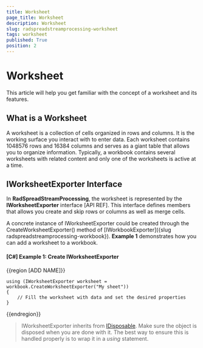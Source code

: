 ```yaml
---
title: Worksheet
page_title: Worksheet
description: Worksheet
slug: radspreadstreamprocessing-worksheet
tags: worksheet
published: True
position: 2
---
```


# Worksheet

This article will help you get familiar with the concept of a worksheet and its features.

## What is a Worksheet

A worksheet is a collection of cells organized in rows and columns. It is the working surface you interact with to enter data. Each worksheet contains 1048576 rows and 16384 columns and serves as a giant table that allows you to organize information. Typically, a workbook contains several worksheets with related content and only one of the worksheets is active at a time.



## IWorksheetExporter Interface

In **RadSpreadStreamProcessing**, the worksheet is represented by the **IWorksheetExporter** interface [API REF]. This interface defines members that allows you create and skip rows or columns as well as merge cells. 

A concrete instance of IWorksheetExporter could be created through the CreateWorksheetExporter() method of [IWorkbookExporter]({slug radspreadstreamprocessing-workbook}). **Example 1** demonstrates how you can add a worksheet to a workbook.

#### **[C#] Example 1: Create IWorksheetExporter**

{{region [ADD NAME]}}

	using (IWorksheetExporter worksheet = workbook.CreateWorksheetExporter("My sheet"))
	{
		// Fill the worksheet with data and set the desired properties
	}
{{endregion}}

>IWorksheetExporter inherits from [IDisposable](https://msdn.microsoft.com/en-us/library/system.idisposable(v=vs.110).aspx). Make sure the object is disposed when you are done with it. The best way to ensure this is handled properly is to wrap it in a *using* statement.